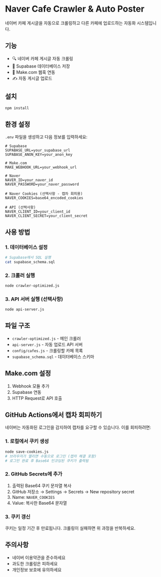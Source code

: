 # Naver Cafe Crawler & Auto Poster

네이버 카페 게시글을 자동으로 크롤링하고 다른 카페에 업로드하는 자동화 시스템입니다.

## 기능

- 🔍 네이버 카페 게시글 자동 크롤링
- 💾 Supabase 데이터베이스 저장
- 🔔 Make.com 웹훅 연동
- ✍️ 자동 게시글 업로드

## 설치

```bash
npm install
```

## 환경 설정

`.env` 파일을 생성하고 다음 정보를 입력하세요:

```env
# Supabase
SUPABASE_URL=your_supabase_url
SUPABASE_ANON_KEY=your_anon_key

# Make.com
MAKE_WEBHOOK_URL=your_webhook_url

# Naver
NAVER_ID=your_naver_id
NAVER_PASSWORD=your_naver_password

# Naver Cookies (선택사항 - 캡차 회피용)
NAVER_COOKIES=base64_encoded_cookies

# API (선택사항)
NAVER_CLIENT_ID=your_client_id
NAVER_CLIENT_SECRET=your_client_secret
```

## 사용 방법

### 1. 데이터베이스 설정

```bash
# Supabase에서 SQL 실행
cat supabase_schema.sql
```

### 2. 크롤러 실행

```bash
node crawler-optimized.js
```

### 3. API 서버 실행 (선택사항)

```bash
node api-server.js
```

## 파일 구조

- `crawler-optimized.js` - 메인 크롤러
- `api-server.js` - 자동 업로드 API 서버
- `config/cafes.js` - 크롤링할 카페 목록
- `supabase_schema.sql` - 데이터베이스 스키마

## Make.com 설정

1. Webhook 모듈 추가
2. Supabase 연동
3. HTTP Request로 API 호출

## GitHub Actions에서 캡차 회피하기

네이버는 자동화된 로그인을 감지하여 캡차를 요구할 수 있습니다. 이를 회피하려면:

### 1. 로컬에서 쿠키 생성
```bash
node save-cookies.js
# 브라우저가 열리면 수동으로 로그인 (캡차 해결 포함)
# 로그인 완료 후 Base64 인코딩된 쿠키가 출력됨
```

### 2. GitHub Secrets에 추가
1. 출력된 Base64 쿠키 문자열 복사
2. GitHub 저장소 → Settings → Secrets → New repository secret
3. Name: `NAVER_COOKIES`
4. Value: 복사한 Base64 문자열

### 3. 쿠키 갱신
쿠키는 일정 기간 후 만료됩니다. 크롤링이 실패하면 위 과정을 반복하세요.

## 주의사항

- 네이버 이용약관을 준수하세요
- 과도한 크롤링은 피하세요
- 개인정보 보호에 유의하세요
